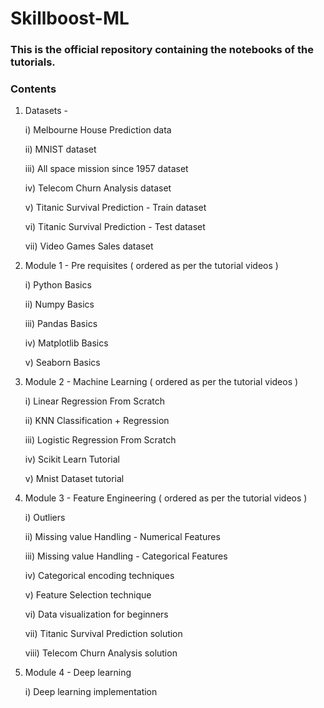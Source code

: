 # Skillboost-ML
### This is the official repository containing the notebooks of the tutorials.
### Contents
1. Datasets -

    i) Melbourne House Prediction data
    
    ii) MNIST dataset 
    
    iii) All space mission since 1957 dataset 
    
    iv) Telecom Churn Analysis dataset
    
    v) Titanic Survival Prediction - Train dataset
    
    vi) Titanic Survival Prediction - Test dataset 
    
    vii) Video Games Sales dataset 
    
 2. Module 1 - Pre requisites ( ordered as per the tutorial videos ) 
 
    i) Python Basics 
    
    ii) Numpy Basics 
    
    iii) Pandas Basics 
    
    iv) Matplotlib Basics 
    
    v) Seaborn Basics 
    
 3. Module 2 - Machine Learning ( ordered as per the tutorial videos )
 
    i) Linear Regression From Scratch 
    
    ii) KNN Classification + Regression
    
    iii) Logistic Regression From Scratch
    
    iv) Scikit Learn Tutorial 
    
    v) Mnist Dataset tutorial 
    
4. Module 3 - Feature Engineering ( ordered as per the tutorial videos )

    i) Outliers 
    
    ii) Missing value Handling - Numerical Features 
    
    iii) Missing value Handling - Categorical Features 
    
    iv) Categorical encoding techniques 
    
    v) Feature Selection technique 
    
    vi) Data visualization for beginners 
    
    vii) Titanic Survival Prediction solution 
    
    viii) Telecom Churn Analysis solution 
    
5. Module 4 - Deep learning 
    
    i) Deep learning implementation
